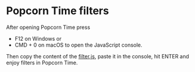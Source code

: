 # Popcorn Time filters

After opening Popcorn Time press
-  F12 on Windows or
-  CMD + 0 on macOS
to open the JavaScript console.

Then copy the content of the [filter.js](../../raw/master/filter.js),
paste it in the console, hit ENTER
and enjoy filters in Popcorn Time.

